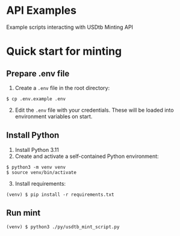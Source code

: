 # API Examples

Example scripts interacting with USDtb Minting API

# Quick start for minting

## Prepare .env file

1. Create a `.env` file in the root directory:

```
$ cp .env.example .env
```

2. Edit the `.env` file with your credentials. These will be loaded into environment variables on start.

## Install Python

1. Install Python 3.11
2. Create and activate a self-contained Python environment:

```
$ python3 -m venv venv
$ source venv/bin/activate
```

3. Install requirements:

```
(venv) $ pip install -r requirements.txt
```

## Run mint

```
(venv) $ python3 ./py/usdtb_mint_script.py
```
